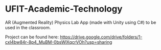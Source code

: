 # UFIT-Academic-Technology

AR (Augmented Reality) Physics Lab App (made with Unity using C#) to be used in the classroom.

Project can be found here: https://drive.google.com/drive/folders/1-cxI4bw84r-8p4_MuBM-0bsWlXqcrVOh?usp=sharing
